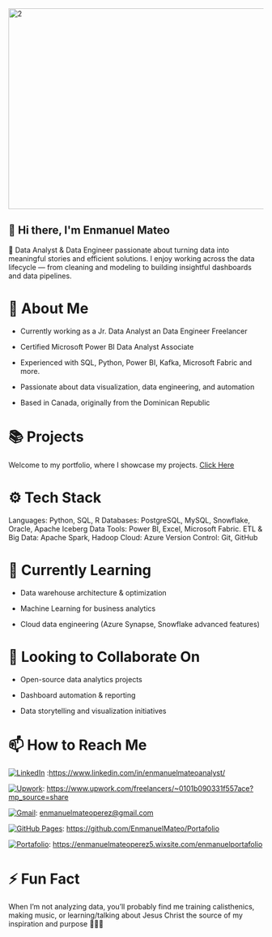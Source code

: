 <img width="1584" height="396" alt="2" src="https://github.com/user-attachments/assets/84fffc56-3178-42ea-8f85-7ec318f0267a" />





## 👋 Hi there, I'm Enmanuel Mateo

  🎯 Data Analyst & Data Engineer passionate about turning data into meaningful stories and efficient solutions.
  I enjoy working across the data lifecycle — from cleaning and modeling to building insightful dashboards and data pipelines.

# 💼 About Me

  - Currently working as a Jr. Data Analyst an Data Engineer Freelancer
  
  - Certified Microsoft Power BI Data Analyst Associate
  
  - Experienced with SQL, Python, Power BI, Kafka, Microsoft Fabric and more.
  
  - Passionate about data visualization, data engineering, and automation
  
  - Based in Canada, originally from the Dominican Republic

 # 📚 Projects

  Welcome to my portfolio, where I showcase my projects. [Click Here](https://github.com/EnmanuelMateo/Portafolio)


# ⚙️ Tech Stack

  Languages: Python, SQL, R
  Databases: PostgreSQL, MySQL, Snowflake, Oracle, Apache Iceberg
  Data Tools: Power BI, Excel, Microsoft Fabric.
  ETL & Big Data: Apache Spark, Hadoop
  Cloud: Azure
  Version Control: Git, GitHub

# 🌱 Currently Learning

  - Data warehouse architecture & optimization
  
  - Machine Learning for business analytics
  
  - Cloud data engineering (Azure Synapse, Snowflake advanced features)

# 🤝 Looking to Collaborate On

  - Open-source data analytics projects
  
  - Dashboard automation & reporting
  
  - Data storytelling and visualization initiatives

# 📫 How to Reach Me

  [![LinkedIn](https://custom-icon-badges.demolab.com/badge/LinkedIn-0A66C2?logo=linkedin-white&logoColor=fff)](#) :https://www.linkedin.com/in/enmanuelmateoanalyst/
  
  [![Upwork](https://img.shields.io/badge/Upwork-6FDA44?logo=upwork&logoColor=fff)](#): https://www.upwork.com/freelancers/~0101b090331f557ace?mp_source=share
  
  [![Gmail](https://img.shields.io/badge/Gmail-D14836?logo=gmail&logoColor=white)](#): enmanuelmateoperez@gmail.com
  
  [![GitHub Pages](https://img.shields.io/badge/GitHub%20Pages-121013?logo=github&logoColor=white)](#): https://github.com/EnmanuelMateo/Portafolio
  
  [![Portafolio](https://img.shields.io/badge/Portafolio-01A4FF?logo=warp&logoColor=fff)](#): https://enmanuelmateoperez5.wixsite.com/enmanuelportafolio


# ⚡ Fun Fact

When I’m not analyzing data, you’ll probably find me training calisthenics, making music, or learning/talking about Jesus Christ the source of my inspiration and purpose 🙏🎶💪

